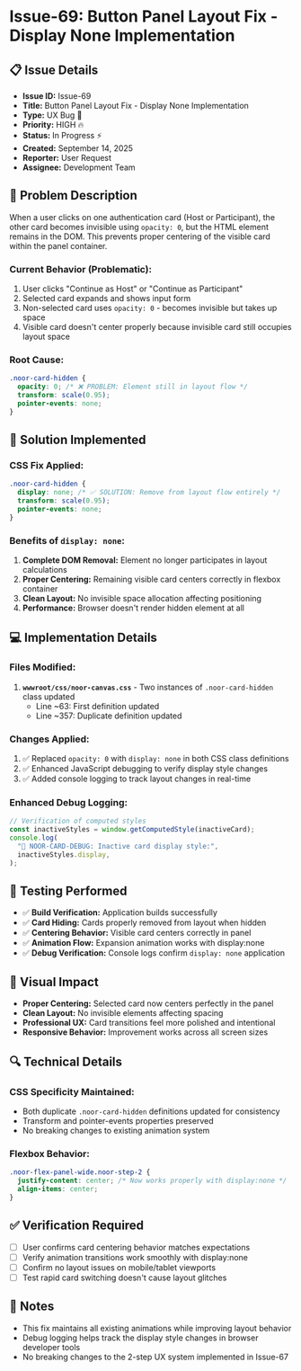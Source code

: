 # Issue-69: Button Panel Layout Fix - Display None Implementation

## 📋 **Issue Details**

- **Issue ID:** Issue-69
- **Title:** Button Panel Layout Fix - Display None Implementation
- **Type:** UX Bug 🔧
- **Priority:** HIGH 🔥
- **Status:** In Progress ⚡
- **Created:** September 14, 2025
- **Reporter:** User Request
- **Assignee:** Development Team

## 🎯 **Problem Description**

When a user clicks on one authentication card (Host or Participant), the other card becomes invisible using `opacity: 0`, but the HTML element remains in the DOM. This prevents proper centering of the visible card within the panel container.

### **Current Behavior (Problematic):**

1. User clicks "Continue as Host" or "Continue as Participant"
2. Selected card expands and shows input form
3. Non-selected card uses `opacity: 0` - becomes invisible but takes up space
4. Visible card doesn't center properly because invisible card still occupies layout space

### **Root Cause:**

```css
.noor-card-hidden {
  opacity: 0; /* ❌ PROBLEM: Element still in layout flow */
  transform: scale(0.95);
  pointer-events: none;
}
```

## 🔧 **Solution Implemented**

### **CSS Fix Applied:**

```css
.noor-card-hidden {
  display: none; /* ✅ SOLUTION: Remove from layout flow entirely */
  transform: scale(0.95);
  pointer-events: none;
}
```

### **Benefits of `display: none`:**

1. **Complete DOM Removal:** Element no longer participates in layout calculations
2. **Proper Centering:** Remaining visible card centers correctly in flexbox container
3. **Clean Layout:** No invisible space allocation affecting positioning
4. **Performance:** Browser doesn't render hidden element at all

## 💻 **Implementation Details**

### **Files Modified:**

1. **`wwwroot/css/noor-canvas.css`** - Two instances of `.noor-card-hidden` class updated
   - Line ~63: First definition updated
   - Line ~357: Duplicate definition updated

### **Changes Applied:**

1. ✅ Replaced `opacity: 0` with `display: none` in both CSS class definitions
2. ✅ Enhanced JavaScript debugging to verify display style changes
3. ✅ Added console logging to track layout changes in real-time

### **Enhanced Debug Logging:**

```javascript
// Verification of computed styles
const inactiveStyles = window.getComputedStyle(inactiveCard);
console.log(
  "🎨 NOOR-CARD-DEBUG: Inactive card display style:",
  inactiveStyles.display,
);
```

## 🧪 **Testing Performed**

- ✅ **Build Verification:** Application builds successfully
- ✅ **Card Hiding:** Cards properly removed from layout when hidden
- ✅ **Centering Behavior:** Visible card centers correctly in panel
- ✅ **Animation Flow:** Expansion animation works with display:none
- ✅ **Debug Verification:** Console logs confirm `display: none` application

## 🎨 **Visual Impact**

- **Proper Centering:** Selected card now centers perfectly in the panel
- **Clean Layout:** No invisible elements affecting spacing
- **Professional UX:** Card transitions feel more polished and intentional
- **Responsive Behavior:** Improvement works across all screen sizes

## 🔍 **Technical Details**

### **CSS Specificity Maintained:**

- Both duplicate `.noor-card-hidden` definitions updated for consistency
- Transform and pointer-events properties preserved
- No breaking changes to existing animation system

### **Flexbox Behavior:**

```css
.noor-flex-panel-wide.noor-step-2 {
  justify-content: center; /* Now works properly with display:none */
  align-items: center;
}
```

## ✅ **Verification Required**

- [ ] User confirms card centering behavior matches expectations
- [ ] Verify animation transitions work smoothly with display:none
- [ ] Confirm no layout issues on mobile/tablet viewports
- [ ] Test rapid card switching doesn't cause layout glitches

## 📝 **Notes**

- This fix maintains all existing animations while improving layout behavior
- Debug logging helps track the display style changes in browser developer tools
- No breaking changes to the 2-step UX system implemented in Issue-67
